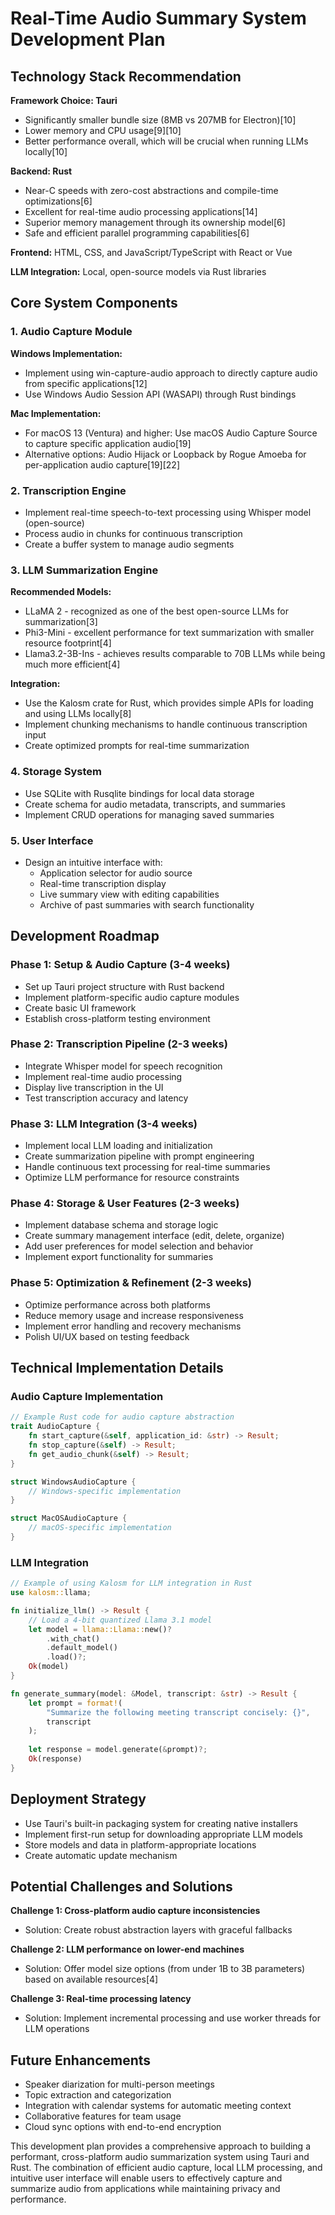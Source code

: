 # Real-Time Audio Summary System Development Plan

## Technology Stack Recommendation

**Framework Choice: Tauri**
- Significantly smaller bundle size (8MB vs 207MB for Electron)[10]
- Lower memory and CPU usage[9][10]
- Better performance overall, which will be crucial when running LLMs locally[10]

**Backend: Rust**
- Near-C speeds with zero-cost abstractions and compile-time optimizations[6]
- Excellent for real-time audio processing applications[14]
- Superior memory management through its ownership model[6]
- Safe and efficient parallel programming capabilities[6]

**Frontend:** HTML, CSS, and JavaScript/TypeScript with React or Vue

**LLM Integration:** Local, open-source models via Rust libraries

## Core System Components

### 1. Audio Capture Module

**Windows Implementation:**
- Implement using win-capture-audio approach to directly capture audio from specific applications[12]
- Use Windows Audio Session API (WASAPI) through Rust bindings

**Mac Implementation:**
- For macOS 13 (Ventura) and higher: Use macOS Audio Capture Source to capture specific application audio[19]
- Alternative options: Audio Hijack or Loopback by Rogue Amoeba for per-application audio capture[19][22]

### 2. Transcription Engine

- Implement real-time speech-to-text processing using Whisper model (open-source)
- Process audio in chunks for continuous transcription
- Create a buffer system to manage audio segments

### 3. LLM Summarization Engine

**Recommended Models:**
- LLaMA 2 - recognized as one of the best open-source LLMs for summarization[3]
- Phi3-Mini - excellent performance for text summarization with smaller resource footprint[4]
- Llama3.2-3B-Ins - achieves results comparable to 70B LLMs while being much more efficient[4]

**Integration:**
- Use the Kalosm crate for Rust, which provides simple APIs for loading and using LLMs locally[8]
- Implement chunking mechanisms to handle continuous transcription input
- Create optimized prompts for real-time summarization

### 4. Storage System

- Use SQLite with Rusqlite bindings for local data storage
- Create schema for audio metadata, transcripts, and summaries
- Implement CRUD operations for managing saved summaries

### 5. User Interface

- Design an intuitive interface with:
  - Application selector for audio source
  - Real-time transcription display
  - Live summary view with editing capabilities
  - Archive of past summaries with search functionality

## Development Roadmap

### Phase 1: Setup & Audio Capture (3-4 weeks)
- Set up Tauri project structure with Rust backend
- Implement platform-specific audio capture modules
- Create basic UI framework
- Establish cross-platform testing environment

### Phase 2: Transcription Pipeline (2-3 weeks)
- Integrate Whisper model for speech recognition
- Implement real-time audio processing
- Display live transcription in the UI
- Test transcription accuracy and latency

### Phase 3: LLM Integration (3-4 weeks)
- Implement local LLM loading and initialization
- Create summarization pipeline with prompt engineering
- Handle continuous text processing for real-time summaries
- Optimize LLM performance for resource constraints

### Phase 4: Storage & User Features (2-3 weeks)
- Implement database schema and storage logic
- Create summary management interface (edit, delete, organize)
- Add user preferences for model selection and behavior
- Implement export functionality for summaries

### Phase 5: Optimization & Refinement (2-3 weeks)
- Optimize performance across both platforms
- Reduce memory usage and increase responsiveness
- Implement error handling and recovery mechanisms
- Polish UI/UX based on testing feedback

## Technical Implementation Details

### Audio Capture Implementation

```rust
// Example Rust code for audio capture abstraction
trait AudioCapture {
    fn start_capture(&self, application_id: &str) -> Result;
    fn stop_capture(&self) -> Result;
    fn get_audio_chunk(&self) -> Result;
}

struct WindowsAudioCapture {
    // Windows-specific implementation
}

struct MacOSAudioCapture {
    // macOS-specific implementation
}
```

### LLM Integration

```rust
// Example of using Kalosm for LLM integration in Rust
use kalosm::llama;

fn initialize_llm() -> Result {
    // Load a 4-bit quantized Llama 3.1 model
    let model = llama::Llama::new()?
        .with_chat()
        .default_model()
        .load()?;
    Ok(model)
}

fn generate_summary(model: &Model, transcript: &str) -> Result {
    let prompt = format!(
        "Summarize the following meeting transcript concisely: {}",
        transcript
    );
    
    let response = model.generate(&prompt)?;
    Ok(response)
}
```

## Deployment Strategy

- Use Tauri's built-in packaging system for creating native installers
- Implement first-run setup for downloading appropriate LLM models
- Store models and data in platform-appropriate locations
- Create automatic update mechanism

## Potential Challenges and Solutions

**Challenge 1: Cross-platform audio capture inconsistencies**
- Solution: Create robust abstraction layers with graceful fallbacks

**Challenge 2: LLM performance on lower-end machines**
- Solution: Offer model size options (from under 1B to 3B parameters) based on available resources[4]

**Challenge 3: Real-time processing latency**
- Solution: Implement incremental processing and use worker threads for LLM operations

## Future Enhancements

- Speaker diarization for multi-person meetings
- Topic extraction and categorization
- Integration with calendar systems for automatic meeting context
- Collaborative features for team usage
- Cloud sync options with end-to-end encryption

This development plan provides a comprehensive approach to building a performant, cross-platform audio summarization system using Tauri and Rust. The combination of efficient audio capture, local LLM processing, and intuitive user interface will enable users to effectively capture and summarize audio from applications while maintaining privacy and performance.

